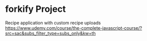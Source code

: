 # forkify Project

Recipe application with custom recipe uploads
https://www.udemy.com/course/the-complete-javascript-course/?src=sac&subs_filter_type=subs_only&kw=th
